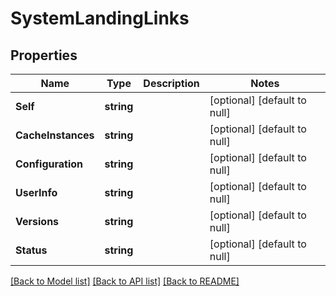 # SystemLandingLinks

## Properties
Name | Type | Description | Notes
------------ | ------------- | ------------- | -------------
**Self** | **string** |  | [optional] [default to null]
**CacheInstances** | **string** |  | [optional] [default to null]
**Configuration** | **string** |  | [optional] [default to null]
**UserInfo** | **string** |  | [optional] [default to null]
**Versions** | **string** |  | [optional] [default to null]
**Status** | **string** |  | [optional] [default to null]

[[Back to Model list]](../README.md#documentation-for-models) [[Back to API list]](../README.md#documentation-for-api-endpoints) [[Back to README]](../README.md)


